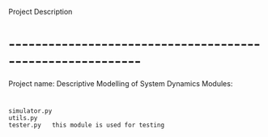 Project Description
# ----------------------------------------------------------
Project name: Descriptive Modelling of System Dynamics
Modules:
#
    simulator.py
    utils.py
    tester.py   this module is used for testing
